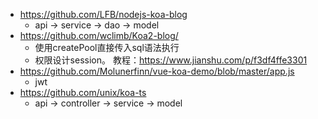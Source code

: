 * https://github.com/LFB/nodejs-koa-blog
    * api -> service -> dao -> model
* https://github.com/wclimb/Koa2-blog/
    * 使用createPool直接传入sql语法执行
    * 权限设计session。 教程：https://www.jianshu.com/p/f3df4ffe3301
* https://github.com/Molunerfinn/vue-koa-demo/blob/master/app.js
    * jwt
* https://github.com/unix/koa-ts
    * api -> controller -> service -> model